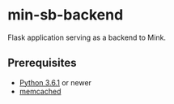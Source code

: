 # min-sb-backend

Flask application serving as a backend to Mink.


## Prerequisites
* [Python 3.6.1](http://python.org/) or newer
* [memcached](http://memcached.org/)
